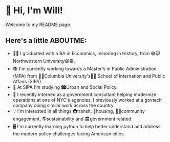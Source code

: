 # 👋 Hi, I'm Will!
Welcome to my README page.

## Here's a little ABOUTME:
- 👨‍🎓 I graduated with a BA in Economics, minoring in History, from 🟣😺Northwestern University😺🟣.
- 📚 I'm currently working towards a Master's in Public Administration (MPA) from 🔵🦁Columbia University's🦁🔵 School of Internation and Public Affairs (SIPA).
- 🧠 At SIPA I'm studying 🏙Urban and Social Policy.
- 💼 I recently interned as a government consultant helping modernize operations at one of NYC's agencies. I previously worked at a govtech company doing similar work across the country.
- 💡 I'm interested in all things 🚇transit, 🏡housing, 🙋‍♂️community engagement, 🌎sustainability and 🏛government related.
- 🖥 I'm currently learning python to help better understand and address the modern policy challenges facing American cities.


<!--
**WFrolich/WFrolich** is a ✨ _special_ ✨ repository because its `README.md` (this file) appears on your GitHub profile.

Here are some ideas to get you started:

- 🔭 I’m currently working on ...
- 🌱 I’m currently learning ...
- 👯 I’m looking to collaborate on ...
- 🤔 I’m looking for help with ...
- 💬 Ask me about ...
- 📫 How to reach me: ...
- 😄 Pronouns: ...
- ⚡ Fun fact: ...
-->

